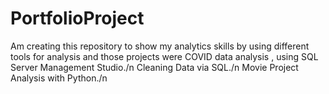 # PortfolioProject
Am creating this repository to show my analytics skills 
by using different tools for analysis
and those projects were 
COVID data analysis , using SQL Server Management Studio./n
Cleaning Data via SQL./n
Movie Project Analysis with Python./n
